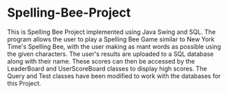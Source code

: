 # Spelling-Bee-Project
This is Spelling Bee Project implemented using Java Swing and SQL.
The program allows the user to play a Spelling Bee Game similar to New York Time's Spelling Bee, with the user making as mant words as possible using the given characters.
The user's results are uploaded to a SQL database along with their name.
These scores can then be accessed by the LeaderBoard and UserScoreBoard classes to display high scores.
The Query and Test classes have been modified to work with the databases for this Project.

